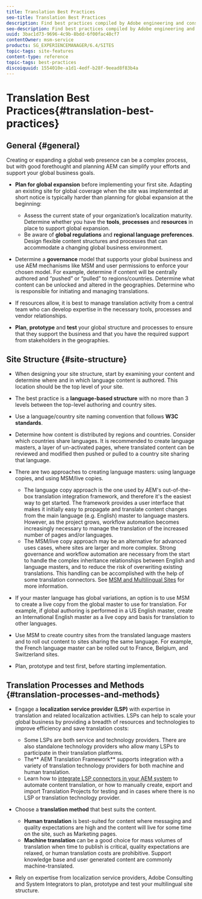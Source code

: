 ```yaml
---
title: Translation Best Practices
seo-title: Translation Best Practices
description: Find best practices compiled by Adobe engineering and consulting teams to help you get up and running with translation projects.
seo-description: Find best practices compiled by Adobe engineering and consulting teams to help you get up and running with translation projects.
uuid: 3bac1d73-9696-4c9b-8bdd-6f00fac40cf7
contentOwner: msm-service
products: SG_EXPERIENCEMANAGER/6.4/SITES
topic-tags: site-features
content-type: reference
topic-tags: best-practices
discoiquuid: 1554010e-a1d1-4edf-b28f-9eead8f83b4a
---
```


# Translation Best Practices{#translation-best-practices}

## General {#general}

Creating or expanding a global web presence can be a complex process, but with good forethought and planning AEM can simplify your efforts and support your global business goals.

* **Plan for global expansion** before implementing your first site. Adapting an existing site for global coverage when the site was implemented at short notice is typically harder than planning for global expansion at the beginning:

    * Assess the current state of your organization’s localization maturity. Determine whether you have the **tools**, **processes** and **resources** in place to support global expansion.
    * Be aware of **global regulations** and **regional language preferences**. Design flexible content structures and processes that can accommodate a changing global business environment.

* Determine a **governance** model that supports your global business and use AEM mechanisms like MSM and user permissions to enforce your chosen model. For example, determine if content will be centrally authored and “pushed” or “pulled” to regions/countries. Determine what content can be unlocked and altered in the geographies. Determine who is responsible for initiating and managing translations.
* If resources allow, it is best to manage translation activity from a central team who can develop expertise in the necessary tools, processes and vendor relationships.
* **Plan**, **prototype** and **test** your global structure and processes to ensure that they support the business and that you have the required support from stakeholders in the geographies.

## Site Structure {#site-structure}

* When designing your site structure, start by examining your content and determine where and in which language content is authored. This location should be the top level of your site.
* The best practice is a **language-based structure** with no more than 3 levels between the top-level authoring and country sites.
* Use a language/country site naming convention that follows **W3C standards**.
* Determine how content is distributed by regions and countries. Consider which countries share languages. It is recommended to create language masters, a layer of un-activated pages, where translated content can be reviewed and modified then pushed or pulled to a country site sharing that language.
* There are two approaches to creating language masters: using language copies, and using MSM/live copies.

    * The language copy approach is the one used by AEM's out-of-the-box translation integration framework, and therefore it's the easiest way to get started. The framework provides a user interface that makes it initially easy to propagate and translate content changes from the main language (e.g. English) master to language masters. However, as the project grows, workflow automation becomes increasingly necessary to manage the translation of the increased number of pages and/or languages.
    * The MSM/live copy approach may be an alternative for advanced uses cases, where sites are larger and more complex. Strong governance and workflow automation are necessary from the start to handle the complex inheritance relationships between English and language masters, and to reduce the risk of overwriting existing translations. This handling can be accomplished with the help of some translation connectors. See [MSM and Multilingual Sites](/help/sites-administering/msm-best-practices.md#msm-and-multilingual-websites) for more information.

* If your master language has global variations, an option is to use MSM to create a live copy from the global master to use for translation. For example, if global authoring is performed in a US English master, create an International English master as a live copy and basis for translation to other languages.
* Use MSM to create country sites from the translated language masters and to roll out content to sites sharing the same language. For example, the French language master can be rolled out to France, Belgium, and Switzerland sites.
* Plan, prototype and test first, before starting implementation.

## Translation Processes and Methods {#translation-processes-and-methods}

* Engage a **localization service provider (LSP)** with expertise in translation and related localization activities. LSPs can help to scale your global business by providing a breadth of resources and technologies to improve efficiency and save translation costs:

    * Some LSPs are both service and technology providers. There are also standalone technology providers who allow many LSPs to participate in their translation platforms.
    * The** AEM Translation Framework** supports integration with a variety of translation technology providers for both machine and human translation.
    * Learn how to [integrate LSP connectors in your AEM system](/help/sites-administering/translation.md) to automate content translation, or how to manually create, export and import Translation Projects for testing and in cases where there is no LSP or translation technology provider.

* Choose a **translation method** that best suits the content.

    * **Human translation** is best-suited for content where messaging and quality expectations are high and the content will live for some time on the site, such as Marketing pages.
    * **Machine translation** can be a good choice for mass volumes of translation when time to publish is critical, quality expectations are relaxed, or human translation costs are prohibitive. Support knowledge base and user generated content are commonly machine-translated.

* Rely on expertise from localization service providers, Adobe Consulting and System Integrators to plan, prototype and test your multilingual site structure.

